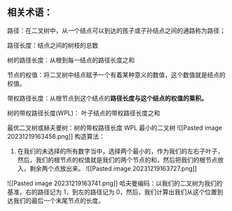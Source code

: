 ## 相关术语：
路径：在二叉树中，从一个结点可以到达的孩子或子孙结点之间的通路称为路径；

路径长度：结点之间的树枝的总数

树的路径长度：从根到每一结点的路径长度之和

节点的权值：将二叉树中结点赋予一个有着某种意义的数值，这个数值就是结点的权值。

带权路径长度：从根节点到这个结点的**路径长度与这个结点的权值的乘积。**

树的带权路径长度(WPL)： 叶子结点的带权路径长度之和

最优二叉树或赫夫曼树：树的带权路径长度 WPL 最小的二叉树
![[Pasted image 20231219163458.png]]
构造算法：
1. 在我们的未选择的所有数字当中，选择两个最小的，作为我们的左右子叶子，然后，我们的根节点的权值就是我们的两个节点的和，然后把我们的根节点放入，剩余两个点放出来。
![[Pasted image 20231219163727.png]]

![[Pasted image 20231219163741.png]]
哈夫曼编码：以我们的二叉树为我们的基准，右的路径记为 1，到左的路径记为 0，然后，我们计算出我们从这个位置到达我们的最后一个末尾节点的长度。